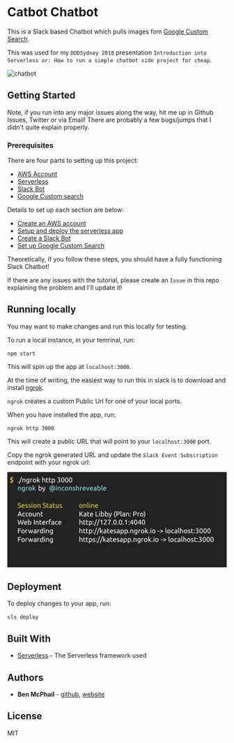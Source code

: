 # Catbot Chatbot

This is a Slack based Chatbot which pulls images fom [Google Custom Search](https://developers.google.com/custom-search/).

This was used for my `DDDSydney 2018` presentation `Introduction into Serverless or: How to run a simple chatbot side project for cheap`.

![chatbot](../.images/chatbot.png)

## Getting Started

Note, if you run into any major issues along the way, hit me up in Github Issues, Twitter or via Email! There are probably a few bugs/jumps that I didn't quite explain properly.

### Prerequisites

There are four parts to setting up this project:

- [AWS Account](https://aws.amazon.com/)
- [Serverless](http://serverless.com/)
- [Slack Bot](https://api.slack.com/)
- [Google Custom search](https://developers.google.com/custom-search/)

Details to set up each section are below:

- [Create an AWS account](/docs/aws.md)
- [Setup and deploy the serverless app](/docs/serverless.md)
- [Create a Slack Bot](/docs/slack.md)
- [Set up Google Custom Search](/docs/google-custom-search.md)

Theoretically, if you follow these steps, you should have a fully functioning Slack Chatbot!

If there are any issues with the tutorial, please create an `Issue` in this repo explaining the problem and I'll update it!

## Running locally

You may want to make changes and run this locally for testing.

To run a local instance, in your temrinal, run:
```
npm start
```
This will spin up the app at `localhost:3000`.

At the time of writing, the easiest way to run this in slack is to download and install [ngrok](https://ngrok.com/).

`ngrok` creates a custom Public Url for one of your local ports.

When you have installed the app, run:
```
ngrok http 3000
```

This will create a public URL that will point to your `localhost:3000` port.

Copy the ngrok generated URL and update the `Slack Event Subscription` endpoint with your ngrok url:

![ngrok](.images/ngrok.png)

## Deployment

To deploy changes to your app, run:

```
sls deploy
```

## Built With

* [Serverless](https://serverless.com/) - The Serverless framework used

## Authors

* **Ben McPhail** - [github](https://github.com/benmcp), [website](http://www.benmcphail.com/)

## License

MIT
